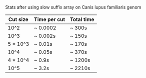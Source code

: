 Stats after using slow suffix array on Canis lupus familiaris genom

| Cut size | Time per cut | Total time |
| ---------|--------------|------------|
| 10^2     |   ~ 0.0002   | ~ 300s     |
| 10^3     |   ~ 0.002s   | ~ 150s     | 
| 5 * 10^3 |   ~ 0.01s    |  ~ 170s    |
| 10^4     |   ~ 0.05s    |  ~ 370s    |
| 4 * 10^4 |   ~ 0.9s     |  ~ 1200s   |
| 10^5     |   ~ 3.2s     |  ~ 2210s   |
